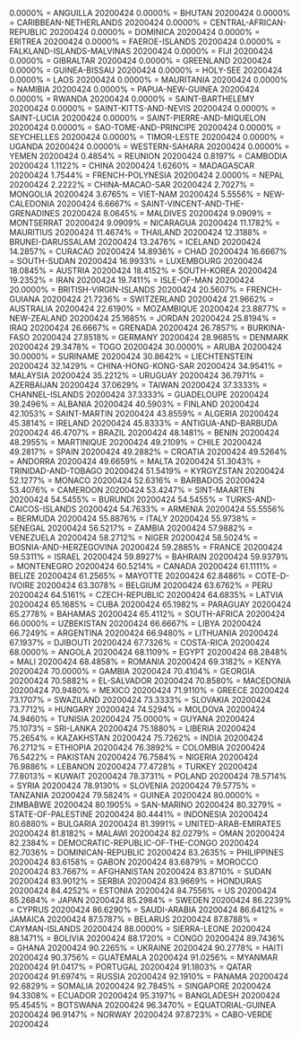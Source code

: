 0.0000% = ANGUILLA 20200424 
0.0000% = BHUTAN 20200424 
0.0000% = CARIBBEAN-NETHERLANDS 20200424 
0.0000% = CENTRAL-AFRICAN-REPUBLIC 20200424 
0.0000% = DOMINICA 20200424 
0.0000% = ERITREA 20200424 
0.0000% = FAEROE-ISLANDS 20200424 
0.0000% = FALKLAND-ISLANDS-MALVINAS 20200424 
0.0000% = FIJI 20200424 
0.0000% = GIBRALTAR 20200424 
0.0000% = GREENLAND 20200424 
0.0000% = GUINEA-BISSAU 20200424 
0.0000% = HOLY-SEE 20200424 
0.0000% = LAOS 20200424 
0.0000% = MAURITANIA 20200424 
0.0000% = NAMIBIA 20200424 
0.0000% = PAPUA-NEW-GUINEA 20200424 
0.0000% = RWANDA 20200424 
0.0000% = SAINT-BARTHELEMY 20200424 
0.0000% = SAINT-KITTS-AND-NEVIS 20200424 
0.0000% = SAINT-LUCIA 20200424 
0.0000% = SAINT-PIERRE-AND-MIQUELON 20200424 
0.0000% = SAO-TOME-AND-PRINCIPE 20200424 
0.0000% = SEYCHELLES 20200424 
0.0000% = TIMOR-LESTE 20200424 
0.0000% = UGANDA 20200424 
0.0000% = WESTERN-SAHARA 20200424 
0.0000% = YEMEN 20200424 
0.4854% = REUNION 20200424 
0.8197% = CAMBODIA 20200424 
1.1122% = CHINA 20200424 
1.6260% = MADAGASCAR 20200424 
1.7544% = FRENCH-POLYNESIA 20200424 
2.0000% = NEPAL 20200424 
2.2222% = CHINA-MACAO-SAR 20200424 
2.7027% = MONGOLIA 20200424 
3.6765% = VIET-NAM 20200424 
5.5556% = NEW-CALEDONIA 20200424 
6.6667% = SAINT-VINCENT-AND-THE-GRENADINES 20200424 
8.0645% = MALDIVES 20200424 
9.0909% = MONTSERRAT 20200424 
9.0909% = NICARAGUA 20200424 
11.1782% = MAURITIUS 20200424 
11.4674% = THAILAND 20200424 
12.3188% = BRUNEI-DARUSSALAM 20200424 
13.2476% = ICELAND 20200424 
14.2857% = CURACAO 20200424 
14.8936% = CHAD 20200424 
16.6667% = SOUTH-SUDAN 20200424 
16.9933% = LUXEMBOURG 20200424 
18.0845% = AUSTRIA 20200424 
18.4152% = SOUTH-KOREA 20200424 
19.2352% = IRAN 20200424 
19.7411% = ISLE-OF-MAN 20200424 
20.0000% = BRITISH-VIRGIN-ISLANDS 20200424 
20.5607% = FRENCH-GUIANA 20200424 
21.7236% = SWITZERLAND 20200424 
21.9662% = AUSTRALIA 20200424 
22.6190% = MOZAMBIQUE 20200424 
23.8877% = NEW-ZEALAND 20200424 
25.1685% = JORDAN 20200424 
25.8194% = IRAQ 20200424 
26.6667% = GRENADA 20200424 
26.7857% = BURKINA-FASO 20200424 
27.8518% = GERMANY 20200424 
28.9685% = DENMARK 20200424 
29.3478% = TOGO 20200424 
30.0000% = ARUBA 20200424 
30.0000% = SURINAME 20200424 
30.8642% = LIECHTENSTEIN 20200424 
32.1429% = CHINA-HONG-KONG-SAR 20200424 
34.9541% = MALAYSIA 20200424 
35.2212% = URUGUAY 20200424 
36.7971% = AZERBAIJAN 20200424 
37.0629% = TAIWAN 20200424 
37.3333% = CHANNEL-ISLANDS 20200424 
37.3333% = GUADELOUPE 20200424 
39.2496% = ALBANIA 20200424 
40.5903% = FINLAND 20200424 
42.1053% = SAINT-MARTIN 20200424 
43.8559% = ALGERIA 20200424 
45.3814% = IRELAND 20200424 
45.8333% = ANTIGUA-AND-BARBUDA 20200424 
46.4707% = BRAZIL 20200424 
48.1481% = BENIN 20200424 
48.2955% = MARTINIQUE 20200424 
49.2109% = CHILE 20200424 
49.2817% = SPAIN 20200424 
49.2882% = CROATIA 20200424 
49.5264% = ANDORRA 20200424 
49.6659% = MALTA 20200424 
51.3043% = TRINIDAD-AND-TOBAGO 20200424 
51.5419% = KYRGYZSTAN 20200424 
52.1277% = MONACO 20200424 
52.6316% = BARBADOS 20200424 
53.4076% = CAMEROON 20200424 
53.4247% = SINT-MAARTEN 20200424 
54.5455% = BURUNDI 20200424 
54.5455% = TURKS-AND-CAICOS-ISLANDS 20200424 
54.7633% = ARMENIA 20200424 
55.5556% = BERMUDA 20200424 
55.8876% = ITALY 20200424 
55.9738% = SENEGAL 20200424 
56.5217% = ZAMBIA 20200424 
57.9882% = VENEZUELA 20200424 
58.2712% = NIGER 20200424 
58.5024% = BOSNIA-AND-HERZEGOVINA 20200424 
59.2885% = FRANCE 20200424 
59.5311% = ISRAEL 20200424 
59.8927% = BAHRAIN 20200424 
59.9379% = MONTENEGRO 20200424 
60.5214% = CANADA 20200424 
61.1111% = BELIZE 20200424 
61.2565% = MAYOTTE 20200424 
62.8486% = COTE-D-IVOIRE 20200424 
63.3078% = BELGIUM 20200424 
63.6762% = PERU 20200424 
64.5161% = CZECH-REPUBLIC 20200424 
64.6835% = LATVIA 20200424 
65.1685% = CUBA 20200424 
65.1982% = PARAGUAY 20200424 
65.2778% = BAHAMAS 20200424 
65.4112% = SOUTH-AFRICA 20200424 
66.0000% = UZBEKISTAN 20200424 
66.6667% = LIBYA 20200424 
66.7249% = ARGENTINA 20200424 
66.9480% = LITHUANIA 20200424 
67.1937% = DJIBOUTI 20200424 
67.7326% = COSTA-RICA 20200424 
68.0000% = ANGOLA 20200424 
68.1109% = EGYPT 20200424 
68.2848% = MALI 20200424 
68.4858% = ROMANIA 20200424 
69.3182% = KENYA 20200424 
70.0000% = GAMBIA 20200424 
70.4104% = GEORGIA 20200424 
70.5882% = EL-SALVADOR 20200424 
70.8580% = MACEDONIA 20200424 
70.9480% = MEXICO 20200424 
71.9110% = GREECE 20200424 
73.1707% = SWAZILAND 20200424 
73.3333% = SLOVAKIA 20200424 
73.7712% = HUNGARY 20200424 
74.5294% = MOLDOVA 20200424 
74.9460% = TUNISIA 20200424 
75.0000% = GUYANA 20200424 
75.1073% = SRI-LANKA 20200424 
75.1880% = LIBERIA 20200424 
75.2654% = KAZAKHSTAN 20200424 
75.7262% = INDIA 20200424 
76.2712% = ETHIOPIA 20200424 
76.3892% = COLOMBIA 20200424 
76.5422% = PAKISTAN 20200424 
76.7584% = NIGERIA 20200424 
76.9886% = LEBANON 20200424 
77.4728% = TURKEY 20200424 
77.8013% = KUWAIT 20200424 
78.3731% = POLAND 20200424 
78.5714% = SYRIA 20200424 
78.9130% = SLOVENIA 20200424 
79.5775% = TANZANIA 20200424 
79.5824% = GUINEA 20200424 
80.0000% = ZIMBABWE 20200424 
80.1905% = SAN-MARINO 20200424 
80.3279% = STATE-OF-PALESTINE 20200424 
80.4441% = INDONESIA 20200424 
80.6880% = BULGARIA 20200424 
81.3991% = UNITED-ARAB-EMIRATES 20200424 
81.8182% = MALAWI 20200424 
82.0279% = OMAN 20200424 
82.2384% = DEMOCRATIC-REPUBLIC-OF-THE-CONGO 20200424 
82.7036% = DOMINICAN-REPUBLIC 20200424 
83.2635% = PHILIPPINES 20200424 
83.6158% = GABON 20200424 
83.6879% = MOROCCO 20200424 
83.7667% = AFGHANISTAN 20200424 
83.8710% = SUDAN 20200424 
83.9012% = SERBIA 20200424 
83.9669% = HONDURAS 20200424 
84.4252% = ESTONIA 20200424 
84.7556% = US 20200424 
85.2684% = JAPAN 20200424 
85.2984% = SWEDEN 20200424 
86.2239% = CYPRUS 20200424 
86.6290% = SAUDI-ARABIA 20200424 
86.6412% = JAMAICA 20200424 
87.5787% = BELARUS 20200424 
87.8788% = CAYMAN-ISLANDS 20200424 
88.0000% = SIERRA-LEONE 20200424 
88.1471% = BOLIVIA 20200424 
88.1720% = CONGO 20200424 
89.7436% = GHANA 20200424 
90.2265% = UKRAINE 20200424 
90.2778% = HAITI 20200424 
90.3756% = GUATEMALA 20200424 
91.0256% = MYANMAR 20200424 
91.0417% = PORTUGAL 20200424 
91.1803% = QATAR 20200424 
91.6974% = RUSSIA 20200424 
92.1910% = PANAMA 20200424 
92.6829% = SOMALIA 20200424 
92.7845% = SINGAPORE 20200424 
94.3308% = ECUADOR 20200424 
95.3197% = BANGLADESH 20200424 
95.4545% = BOTSWANA 20200424 
96.3470% = EQUATORIAL-GUINEA 20200424 
96.9147% = NORWAY 20200424 
97.8723% = CABO-VERDE 20200424 
